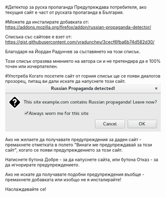 #Детектор за руска пропаганда
Предупреждава потребителя, ако текущия сайт е част от руската пропаганда в България.

#Можете да инсталирате добавката от:
https://addons.mozilla.org/firefox/addon/russian-propaganda-detector/

Списъка със сайтове е взет от:
 https://gist.githubusercontent.com/yradunchev/3cecf6fba6b74d582d30/

Благодаря на Йордан Радунчев за съставянето на този списък.

Този списък отразява мнението на автора си и не претендира да е 100% точен или изчерпателен.

#Употреба
Когато посетите сайт от горния списък ще се появи диалогов прозорец, питащ ви дали искате да напуснете този сайт.
![Снимка от екрана на диалоговия прозорец](russian_propaganda_detected.png)

Ако не желаете да получавате предупреждения за даден сайт - премахнете отметката в полето "Винаги ме предупреждавай за този сайт", когато се появи предупреждението за този сайт.

Натиснете бутона Добре - за да напуснете сайта, или бутона Отказ - за да игнорирате предупреждението.

Ако не искате да получавате подобни предупреждения въобще - премахнете добавката или изобщо не я инсталирайте!


Наслаждавайте се!

